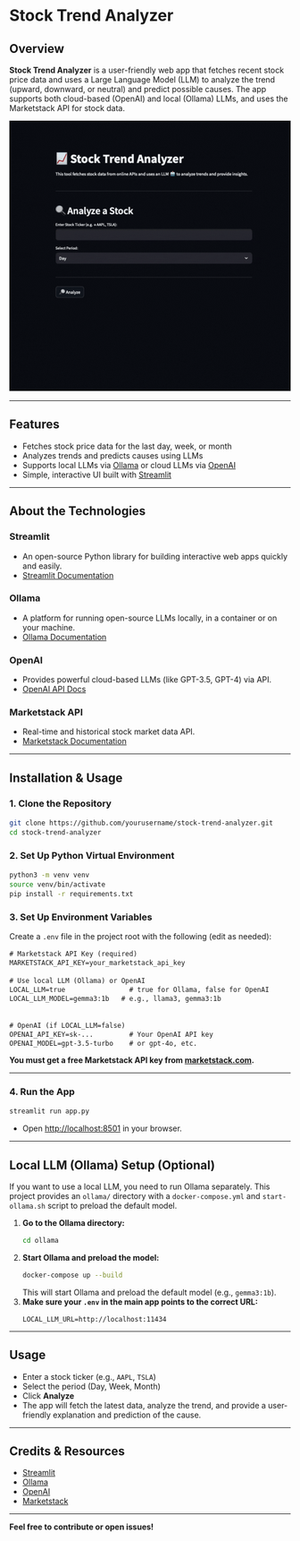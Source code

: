 # Stock Trend Analyzer

## Overview

**Stock Trend Analyzer** is a user-friendly web app that fetches recent stock price data and uses a Large Language Model (LLM) to analyze the trend (upward, downward, or neutral) and predict possible causes. The app supports both cloud-based (OpenAI) and local (Ollama) LLMs, and uses the Marketstack API for stock data.


![Demo GIF Placeholder](demo.gif)

---

## Features
- Fetches stock price data for the last day, week, or month
- Analyzes trends and predicts causes using LLMs
- Supports local LLMs via [Ollama](https://ollama.com/) or cloud LLMs via [OpenAI](https://platform.openai.com/)
- Simple, interactive UI built with [Streamlit](https://streamlit.io/)

---

## About the Technologies

### Streamlit
- An open-source Python library for building interactive web apps quickly and easily.
- [Streamlit Documentation](https://docs.streamlit.io/)

### Ollama
- A platform for running open-source LLMs locally, in a container or on your machine.
- [Ollama Documentation](https://github.com/ollama/ollama)

### OpenAI
- Provides powerful cloud-based LLMs (like GPT-3.5, GPT-4) via API.
- [OpenAI API Docs](https://platform.openai.com/docs/)

### Marketstack API
- Real-time and historical stock market data API.
- [Marketstack Documentation](https://marketstack.com/documentation)

---

## Installation & Usage

### 1. **Clone the Repository**
```sh
git clone https://github.com/yourusername/stock-trend-analyzer.git
cd stock-trend-analyzer
```

### 2. **Set Up Python Virtual Environment**
```sh
python3 -m venv venv
source venv/bin/activate
pip install -r requirements.txt
```

### 3. **Set Up Environment Variables**
Create a `.env` file in the project root with the following (edit as needed):

```
# Marketstack API Key (required)
MARKETSTACK_API_KEY=your_marketstack_api_key

# Use local LLM (Ollama) or OpenAI
LOCAL_LLM=true                # true for Ollama, false for OpenAI
LOCAL_LLM_MODEL=gemma3:1b   # e.g., llama3, gemma3:1b


# OpenAI (if LOCAL_LLM=false)
OPENAI_API_KEY=sk-...         # Your OpenAI API key
OPENAI_MODEL=gpt-3.5-turbo    # or gpt-4o, etc.
```

**You must get a free Marketstack API key from [marketstack.com](https://marketstack.com/).**

---

### 4. **Run the App**
```sh
streamlit run app.py
```
- Open [http://localhost:8501](http://localhost:8501) in your browser.

---

## Local LLM (Ollama) Setup (Optional)
If you want to use a local LLM, you need to run Ollama separately. This project provides an `ollama/` directory with a `docker-compose.yml` and `start-ollama.sh` script to preload the default model.

1. **Go to the Ollama directory:**
   ```sh
   cd ollama
   ```
2. **Start Ollama and preload the model:**
   ```sh
   docker-compose up --build
   ```
   This will start Ollama and preload the default model (e.g., `gemma3:1b`).
3. **Make sure your `.env` in the main app points to the correct URL:**
   ```
   LOCAL_LLM_URL=http://localhost:11434
   ```

---

## Usage
- Enter a stock ticker (e.g., `AAPL`, `TSLA`)
- Select the period (Day, Week, Month)
- Click **Analyze**
- The app will fetch the latest data, analyze the trend, and provide a user-friendly explanation and prediction of the cause.

---

## Credits & Resources
- [Streamlit](https://streamlit.io/)
- [Ollama](https://ollama.com/)
- [OpenAI](https://platform.openai.com/)
- [Marketstack](https://marketstack.com/)

---

**Feel free to contribute or open issues!** 
